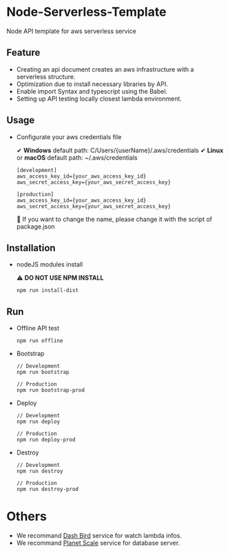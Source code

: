 # Node-Serverless-Template

Node API template for aws serverless service

## Feature

-   Creating an api document creates an aws infrastructure with a serverless structure.
-   Optimization due to install necessary libraries by API.
-   Enable import Syntax and typescript using the Babel.
-   Setting up API testing locally closest lambda environment.

## Usage

-   Configurate your aws credentials file

    ✔ **Windows** default path: C/Users/{userName}/.aws/credentials
    ✔ **Linux** or **macOS** default path: ~/.aws/credentials

    ```text
    [development]
    aws_access_key_id={your_aws_access_key_id}
    aws_secret_access_key={your_aws_secret_access_key}

    [production]
    aws_access_key_id={your_aws_access_key_id}
    aws_secret_access_key={your_aws_secret_access_key}
    ```

    📌 If you want to change the name, please change it with the script of package.json

## Installation

-   nodeJS modules install

    ⚠ **DO NOT USE NPM INSTALL**

    ```
    npm run install-dist
    ```

## Run

-   Offline API test

    ```
    npm run offline
    ```

-   Bootstrap

    ```
    // Development
    npm run bootstrap

    // Production
    npm run bootstrap-prod
    ```

-   Deploy

    ```
    // Development
    npm run deploy

    // Production
    npm run deploy-prod
    ```

-   Destroy

    ```
    // Development
    npm run destroy

    // Production
    npm run destroy-prod
    ```

# Others

-   We recommand [Dash Bird](https://app.dashbird.io/) service for watch lambda infos.
-   We recommand [Planet Scale](https://planetscale.com/) service for database server.
